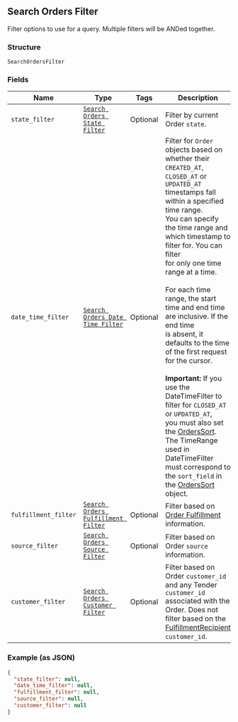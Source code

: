 ## Search Orders Filter

Filter options to use for a query. Multiple filters will be ANDed together.

### Structure

`SearchOrdersFilter`

### Fields

| Name | Type | Tags | Description |
|  --- | --- | --- | --- |
| `state_filter` | [`Search Orders State Filter`](/doc/models/search-orders-state-filter.md) | Optional | Filter by current Order `state`. |
| `date_time_filter` | [`Search Orders Date Time Filter`](/doc/models/search-orders-date-time-filter.md) | Optional | Filter for `Order` objects based on whether their `CREATED_AT`,<br>`CLOSED_AT` or `UPDATED_AT` timestamps fall within a specified time range.<br>You can specify the time range and which timestamp to filter for. You can filter<br>for only one time range at a time.<br><br>For each time range, the start time and end time are inclusive. If the end time<br>is absent, it defaults to the time of the first request for the cursor.<br><br>__Important:__ If you use the DateTimeFilter to filter for `CLOSED_AT` or `UPDATED_AT`,<br>you must also set the [OrdersSort](./models/orders-sort.md).<br>The TimeRange used in DateTimeFilter must correspond to the `sort_field` in<br>the [OrdersSort](./models/orders-sort.md) object. |
| `fulfillment_filter` | [`Search Orders Fulfillment Filter`](/doc/models/search-orders-fulfillment-filter.md) | Optional | Filter based on [Order Fulfillment](#type-orderfulfillment) information. |
| `source_filter` | [`Search Orders Source Filter`](/doc/models/search-orders-source-filter.md) | Optional | Filter based on Order `source` information. |
| `customer_filter` | [`Search Orders Customer Filter`](/doc/models/search-orders-customer-filter.md) | Optional | Filter based on Order `customer_id` and any Tender `customer_id`<br>associated with the Order. Does not filter based on the<br>[FulfillmentRecipient](./models/fulfillment-recipient.md) `customer_id`. |

### Example (as JSON)

```json
{
  "state_filter": null,
  "date_time_filter": null,
  "fulfillment_filter": null,
  "source_filter": null,
  "customer_filter": null
}
```

